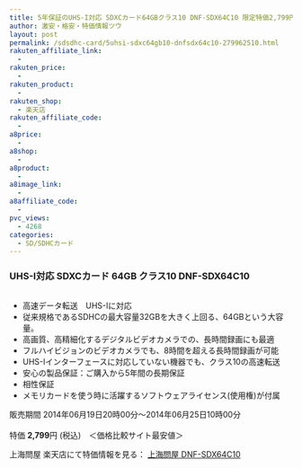 ```yaml
---
title: 5年保証のUHS-I対応 SDXCカード64GBクラス10 DNF-SDX64C10 限定特価2,799円！6月25日10時まで！
author: 激安・格安・特価情報ツウ
layout: post
permalink: /sdsdhc-card/5uhsi-sdxc64gb10-dnfsdx64c10-279962510.html
rakuten_affiliate_link:
  - 
rakuten_price:
  - 
rakuten_product:
  - 
rakuten_shop:
  - 楽天店
rakuten_affiliate_code:
  - 
a8price:
  - 
a8shop:
  - 
a8product:
  - 
a8image_link:
  - 
a8affiliate_code:
  - 
pvc_views:
  - 4268
categories:
  - SD/SDHCカード
---
```

### UHS-I対応 SDXCカード 64GB クラス10 DNF-SDX64C10

<div class="img-bg2 img_L">
  <a href="http://hb.afl.rakuten.co.jp/hgc/032ab3e9.5b793415.039e5bec.4fa1c071/?pc=http%3a%2f%2fitem.rakuten.co.jp%2fdonya%2f87983%2f%3fscid%3daf_link_img&m=http%3a%2f%2fm.rakuten.co.jp%2fdonya%2fi%2f10590139%2f" target="_blank"><img src="http://hbb.afl.rakuten.co.jp/hgb/?pc=http%3a%2f%2fthumbnail.image.rakuten.co.jp%2f%400_mall%2fdonya%2fcabinet%2fflashitem3%2f87983-3.jpg%3f_ex%3d128x128&m=http%3a%2f%2fthumbnail.image.rakuten.co.jp%2f%400_mall%2fdonya%2fcabinet%2fflashitem3%2f87983-3.jpg" border="0" title="" alt="" /></a>
</div>

<!--more-->

  * 高速データ転送　UHS-Iに対応
  * 従来規格であるSDHCの最大容量32GBを大きく上回る、64GBという大容量。
  * 高画質、高精細化するデジタルビデオカメラでの、長時間録画にも最適
  * フルハイビジョンのビデオカメラでも、8時間を超える長時間録画が可能
  * UHS-Iインターフェースに対応していない機器でも、クラス10の高速転送
  * 安心の製品保証：ご購入から5年間の長期保証
  * 相性保証
  * メモリカードを使う時に活躍するソフトウェアライセンス(使用権)が付属

販売期間 2014年06月19日20時00分～2014年06月25日10時00分  
<br clear="all" />特価 <span class="tokka-price"><strong>2,799</strong></span>円 (税込)　＜価格比較サイト最安値＞

上海問屋 楽天店にて特価情報を見る： <a href="http://hb.afl.rakuten.co.jp/hgc/032ab3e9.5b793415.039e5bec.4fa1c071/?pc=http%3a%2f%2fitem.rakuten.co.jp%2fdonya%2f87983%2f%3fscid%3daf_link_img&m=http%3a%2f%2fm.rakuten.co.jp%2fdonya%2fi%2f10590139%2f" target="_blank"><span class="fs150p">上海問屋 DNF-SDX64C10</span></a>